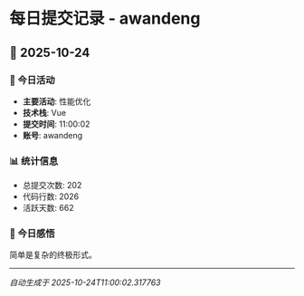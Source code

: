 # 每日提交记录 - awandeng

## 📅 2025-10-24

### 🎯 今日活动
- **主要活动**: 性能优化
- **技术栈**: Vue
- **提交时间**: 11:00:02
- **账号**: awandeng

### 📊 统计信息
- 总提交次数: 202
- 代码行数: 2026
- 活跃天数: 662

### 💭 今日感悟
简单是复杂的终极形式。

---
*自动生成于 2025-10-24T11:00:02.317763*

